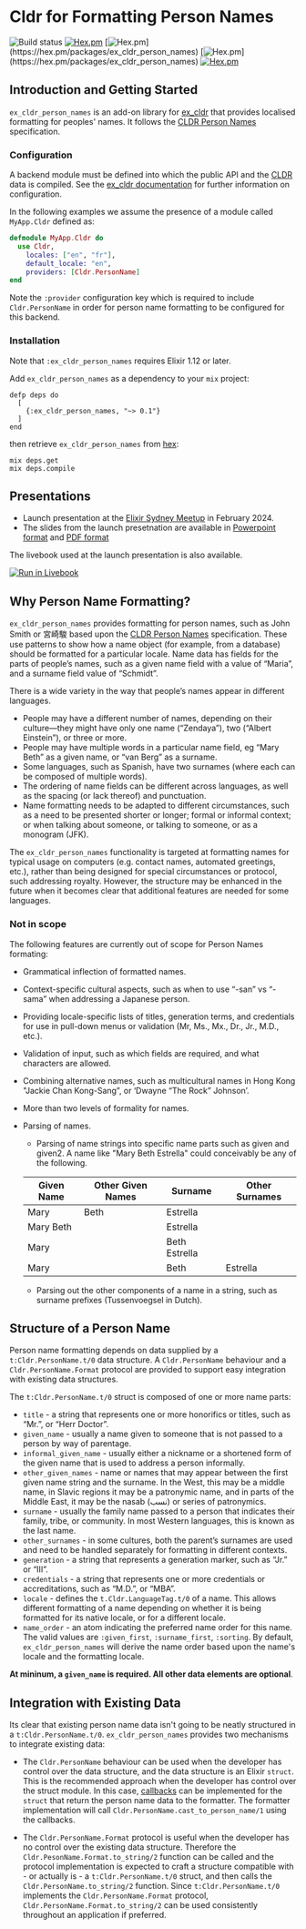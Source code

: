 # Cldr for Formatting Person Names

![Build status](https://github.com/elixir-cldr/cldr_person_names/actions/workflows/ci.yml/badge.svg)
[![Hex.pm](https://img.shields.io/hexpm/v/ex_cldr_person_names.svg)](https://hex.pm/packages/ex_cldr_person_names)
[![Hex.pm](https://img.shields.io/hexpm/dw/ex_cldr_person_names.svg?)](https://hex.pm/packages/ex_cldr_person_names)
[![Hex.pm](https://img.shields.io/hexpm/dt/ex_cldr_person_names.svg?)](https://hex.pm/packages/ex_cldr_person_names)
[![Hex.pm](https://img.shields.io/hexpm/l/ex_cldr_person_names.svg)](https://hex.pm/packages/ex_cldr_person_names)

## Introduction and Getting Started

`ex_cldr_person_names` is an add-on library for [ex_cldr](https://hex.pm/packages/ex_cldr) that provides localised formatting for peoples' names.  It follows the [CLDR Person Names](https://www.unicode.org/reports/tr35/tr35-personNames.html) specification.

### Configuration

A backend module must be defined into which the public API and the [CLDR](https://cldr.unicode.org) data is compiled.  See the [ex_cldr documentation](https://hexdocs.pm/ex_cldr/readme.html) for further information on configuration.

In the following examples we assume the presence of a module called `MyApp.Cldr` defined as:

```elixir
defmodule MyApp.Cldr do
  use Cldr,
    locales: ["en", "fr"],
    default_locale: "en",
    providers: [Cldr.PersonName]
end
```

Note the `:provider` configuration key which is required to include `Cldr.PersonName` in order for person name formatting to be configured for this backend.

### Installation

Note that `:ex_cldr_person_names` requires Elixir 1.12 or later.

Add `ex_cldr_person_names` as a dependency to your `mix` project:

    defp deps do
      [
        {:ex_cldr_person_names, "~> 0.1"}
      ]
    end

then retrieve `ex_cldr_person_names` from [hex](https://hex.pm/packages/ex_cldr_person_names):

    mix deps.get
    mix deps.compile

## Presentations

* Launch presentation at the [Elixir Sydney Meetup](https://www.youtube.com/watch?v=pBR-n_dA3lo) in February 2024.
* The slides from the launch presetnation are available in [Powerpoint format](https://github.com/elixir-cldr/cldr_person_names/raw/main/presentations/Person%20Name%20Formatting.pptx) and [PDF format](https://github.com/elixir-cldr/cldr_person_names/raw/main/presentations/Person%20Name%20Formatting.pdf)

The livebook used at the launch presentation is also available.

[![Run in Livebook](https://livebook.dev/badge/v1/blue.svg)](https://livebook.dev/run?url=https%3A%2F%2Fraw.githubusercontent.com%2Felixir-cldr%2Fcldr_person_names%2Fmain%2Flivebooks%2Fperson_name_formatting_explorer.livemd)

## Why Person Name Formatting? 
<!-- Split --->
`ex_cldr_person_names` provides formatting for person names, such as John Smith or 宮崎駿 based upon the [CLDR Person Names](https://www.unicode.org/reports/tr35/tr35-personNames.html) specification. These use patterns to show how a name object (for example, from a database) should be formatted for a particular locale. Name data has fields for the parts of people’s names, such as a given name field with a value of “Maria”, and a surname field value of “Schmidt”.

There is a wide variety in the way that people’s names appear in different languages.

* People may have a different number of names, depending on their culture—they might have only one name (“Zendaya”), two (“Albert Einstein”), or three or more.
* People may have multiple words in a particular name field, eg “Mary Beth” as a given name, or “van Berg” as a surname.
* Some languages, such as Spanish, have two surnames (where each can be composed of multiple words).
* The ordering of name fields can be different across languages, as well as the spacing (or lack thereof) and punctuation.
* Name formatting needs to be adapted to different circumstances, such as a need to be presented shorter or longer; formal or informal context; or when talking about someone, or talking to someone, or as a monogram (JFK).

The `ex_cldr_person_names` functionality is targeted at formatting names for typical usage on computers (e.g. contact names, automated greetings, etc.), rather than being designed for special circumstances or protocol, such addressing royalty. However, the structure may be enhanced in the future when it becomes clear that additional features are needed for some languages.

### Not in scope

The following features are currently out of scope for Person Names formating:

* Grammatical inflection of formatted names.
* Context-specific cultural aspects, such as when to use “-san” vs “-sama” when addressing a Japanese person.
* Providing locale-specific lists of titles, generation terms, and credentials for use in pull-down menus or validation (Mr, Ms., Mx., Dr., Jr., M.D., etc.).
* Validation of input, such as which fields are required, and what characters are allowed.
* Combining alternative names, such as multicultural names in Hong Kong "Jackie Chan Kong-Sang”, or ‘Dwayne “The Rock” Johnson’.
* More than two levels of formality for names.
* Parsing of names. 
  * Parsing of name strings into specific name parts such as given and given2. A name like "Mary Beth Estrella" could conceivably be any of the following.

  | Given Name	| Other Given Names | Surname       | Other Surnames  |
  | ----------  | ----------------- | -------       | --------------  |
  | Mary	      | Beth	            | Estrella      |                 |	
  | Mary Beth		|                   | Estrella      |                 |	
  | Mary		    |                   | Beth Estrella	|                 |
  | Mary		    |                   | Beth	        | Estrella        |

  * Parsing out the other components of a name in a string, such as surname prefixes (Tussenvoegsel in Dutch).
  
## Structure of a Person Name

Person name formatting depends on data supplied by a `t:Cldr.PersonName.t/0` data structure. A `Cldr.PersonName` behaviour and a `Cldr.PersonName.Format` protocol are provided to support easy integration with existing data structures.

The `t:Cldr.PersonName.t/0` struct is composed of one or more name parts:

* `title` - a string that represents one or more honorifics or titles, such as “Mr.”, or “Herr Doctor”.
* `given_name` - usually a name given to someone that is not passed to a person by way of parentage.
* `informal_given_name` - usually either a nickname or a shortened form of the given name that is used to address a person informally.
* `other_given_names` - name or names that may appear between the first given name string and the surname. In the West, this may be a middle name, in Slavic regions it may be a patronymic name, and in parts of the Middle East, it may be the nasab (نسب) or series of patronymics.
* `surname` - usually the family name passed to a person that indicates their family, tribe, or community. In most Western languages, this is known as the last name.
* `other_surnames` - in some cultures, both the parent’s surnames are used and need to be handled separately for formatting in different contexts.
* `generation` - a string that represents a generation marker, such as “Jr.” or “III”.
* `credentials` - a string that represents one or more credentials or accreditations, such as “M.D.”, or “MBA”.
* `locale` - defines the `t.Cldr.LanguageTag.t/0` of a name. This allows different formatting of a name depending on whether it is being formatted for its native locale, or for a different locale.
* `name_order` - an atom indicating the preferred name order for this name. The valid values are `:given_first`, `:surname_first`, `:sorting`. By default, `ex_cldr_person_names` will derive the name order based upon the name's locale and the formatting locale.

**At mininum, a `given_name` is required. All other data elements are optional**.

## Integration with Existing Data

Its clear that existing person name data isn't going to be neatly structured in a `t:Cldr.PersonName.t/0`. `ex_cldr_person_names` provides two mechanisms to integrate existing data:

* The `Cldr.PersonName` behaviour can be used when the developer has control over the data structure, and the data structure is an Elixir `struct`. This is the recommended approach when the developer has control over the struct module. In this case, [callbacks](Cldr.PersonName.html#callbacks) can be implemented for the `struct` that return the person name data to the formatter. The formatter implementation will call `Cldr.PersonName.cast_to_person_name/1` using the callbacks. 

* The `Cldr.PersonName.Format` protocol is useful when the developer has no control over the existing data structure. Therefore the `Cldr.PesonName.Format.to_string/2` function can be called and the protocol implementation is expected to craft a structure compatible with - or actually is - a `t:Cldr.PersonName.t/0` struct, and then calls the `Cldr.PersonName.to_string/2` function.  Since `t:Cldr.PersonName.t/0` implements the `Cldr.PersonName.Format` protocol, `Cldr.PersonName.Format.to_string/2` can be used consistently throughout an application if preferred.
